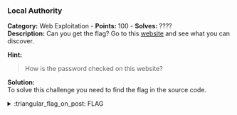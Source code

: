 ### Local Authority
**Category:** Web Exploitation - **Points:** 100 - **Solves:** ????  
**Description:** Can you get the flag? Go to this [website](http://saturn.picoctf.net:54554/) and see what you can discover.  

**Hint:**
> How is the password checked on this website?  

**Solution:**  
To solve this challenge you need to find the flag in the source code.  

<details>
  <summary>:triangular_flag_on_post: FLAG</summary>

  ```
  picoCTF{1nclu51v17y_1of2_f7w_2of2_df589022}
  ```
</details>

